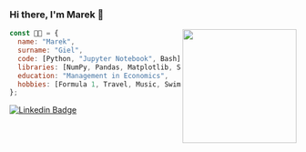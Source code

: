 ### Hi there, I'm Marek 👋

<img align='right' src='https://user-images.githubusercontent.com/5713670/87202985-820dcb80-c2b6-11ea-9f56-7ec461c497c3.gif' width='200' position='absolute'>

```javascript
const 👨‍💻 = {
  name: "Marek",
  surname: "Giel",
  code: [Python, "Jupyter Notebook", Bash],
  libraries: [NumPy, Pandas, Matplotlib, Seaborn, Cufflinks],
  education: "Management in Economics",
  hobbies: [Formula 1, Travel, Music, Swimming, Volleyball],
};
```
<!--
![Anurag's GitHub stats](https://github-readme-stats.vercel.app/api?username=gielmarek&show_icons=true&theme=dark&hide=stars,contribs&include_all_commits=true)
###
[![Top Langs](https://github-readme-stats.vercel.app/api/top-langs/?username=gielmarek&theme=dark&hide=java&layout=compact)](https://github.com/anuraghazra/github-readme-stats)
###
[![trophy](https://github-profile-trophy.vercel.app/?username=gielmarek&rank=SECRET,SSS,SS,S,AAA,AA,A&theme=darkhub&no-bg=true)](https://github.com/ryo-ma/github-profile-trophy)
###
--->
[![Linkedin Badge](https://img.shields.io/badge/-Marek%20Giel-blue?style=flat-square&logo=Linkedin&logoColor=white&link=https://www.linkedin.com/in/marek-giel-1a12b4207/)](https://www.linkedin.com/in/marek-giel-1a12b4207/)


<!--
**gielmarek/gielmarek** is a ✨ _special_ ✨ repository because its `README.md` (this file) appears on your GitHub profile.

Here are some ideas to get you started:

- 🔭 I’m currently working on ...
- 🌱 I’m currently learning ...
- 👯 I’m looking to collaborate on ...
- 🤔 I’m looking for help with ...
- 💬 Ask me about ...
- 📫 How to reach me: ...
- 😄 Pronouns: ...
- ⚡ Fun fact: ...
-->
